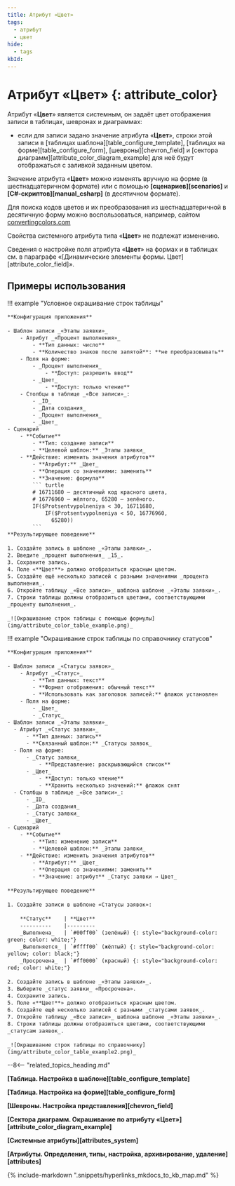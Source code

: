 ```yaml
---
title: Атрибут «Цвет»
tags:
  - атрибут
  - цвет
hide:
  - tags
kbId: 
---
```


# Атрибут «Цвет» {: attribute_color}

Атрибут «**Цвет**» является системным, он задаёт цвет отображения записи в таблицах, шевронах и диаграммах:

* если для записи задано значение атрибута «**Цвет**», строки этой записи в [таблицах шаблона][table_configure_template], [таблицах на форме][table_configure_form], [шевроны][chevron_field] и [сектора диаграмм][attribute_color_diagram_example] для неё будут отображаться с заливкой заданным цветом.

Значение атрибута «**Цвет**» можно изменять вручную на форме (в шестнадцатеричном формате) или с помощью **[сценариев][scenarios]** и **[C#-скриптов][manual_csharp]** (в десятичном формате).

Для поиска кодов цветов и их преобразования из шестнадцатеричной в десятичную форму можно воспользоваться, например, сайтом [convertingcolors.com](https://convertingcolors.com/)

Свойства системного атрибута типа «**Цвет**» не подлежат изменению.

Сведения о настройке поля атрибута «**Цвет**» на формах и в таблицах см. в параграфе «[Динамические элементы формы. Цвет][attribute_color_field]».

## Примеры использования

!!! example "Условное окрашивание строк таблицы"

    **Конфигурация приложения**

    - Шаблон записи _«Этапы заявки»_
        - Атрибут _«Процент выполнения»_
            - **Тип данных: число**
            - **Количество знаков после запятой**: **не преобразовывать**
        - Поля на форме:
            - _Процент выполнения_
                - **Доступ: разрешить ввод**
            - _Цвет_
                - **Доступ: только чтение**
        - Столбцы в таблице _«Все записи»_:
            - _ID_
            - _Дата создания_
            - _Процент выполнения_
            - _Цвет_
    - Сценарий
        - **Событие**
            - **Тип: создание записи**
            - **Целевой шаблон:** _Этапы заявки_
        - **Действие: изменить значения атрибутов**
            - **Атрибут:** _Цвет_
            - **Операция со значениями: заменить**
            - **Значение: формула**
            ``` turtle
            # 16711680 — десятичный код красного цвета,
            # 16776960 — жёлтого, 65280 — зелёного.
            IF($Protsentvypolneniya < 30, 16711680, 
                IF($Protsentvypolneniya < 50, 16776960, 
                  65280))
            ``` 
    **Результирующее поведение**

    1. Создайте запись в шаблоне _«Этапы заявки»_.
    2. Введите _процент выполнения_ _15_.
    3. Сохраните запись.
    4. Поле «**Цвет**» должно отобразиться красным цветом.
    5. Создайте ещё несколько записей с разными значениями _процента выполнения_.
    6. Откройте таблицу _«Все записи»_ шаблона шаблоне _«Этапы заявки»_.
    7. Строки таблицы должны отобразиться цветами, соответствующими _проценту выполнения_.

    _![Окрашивание строк таблицы с помощью формулы](img/attribute_color_table_example.png)_

!!! example "Окрашивание строк таблицы по справочнику статусов"

    **Конфигурация приложения**

    - Шаблон записи _«Статусы заявок»_
        - Атрибут _«Статус»_
            - **Тип данных: текст**
            - **Формат отображения: обычный текст**
            - **Использовать как заголовок записей:** флажок установлен
        - Поля на форме:
            - _Цвет_
            - _Статус_
    - Шаблон записи _«Этапы заявки»_
      - Атрибут _«Статус заявки»_
          - **Тип данных: запись**
          - **Связанный шаблон:** _Статусы заявок_
      - Поля на форме:
          - _Статус заявки_
              - **Представление: раскрывающийся список**
          - _Цвет_
              - **Доступ: только чтение**
              - **Хранить несколько значений:** флажок снят
      - Столбцы в таблице _«Все записи»_:
          - _ID_
          - _Дата создания_
          - _Статус заявки_
          - _Цвет_
    - Сценарий
        - **Событие**
            - **Тип: изменение записи**
            - **Целевой шаблон:** _Этапы заявки_
        - **Действие: изменить значения атрибутов**
            - **Атрибут:** _Цвет_
            - **Операция со значениями: заменить**
            - **Значение: атрибут** _Статус заявки → Цвет_

    **Результирующее поведение**

    1. Создайте записи в шаблоне «Статусы заявок»:
    
        **Статус**    | **Цвет**
        ----------    |---------
        _Выполнена_   | `#00ff00` (зелёный) {: style="background-color: green; color: white;"}
        _Выполняется_ | `#ffff00` (жёлтый) {: style="background-color: yellow; color: black;"}
        _Просрочена_  | `#ff0000` (красный) {: style="background-color: red; color: white;"}
    
    2. Создайте запись в шаблоне _«Этапы заявки»_.
    3. Выберите _статус заявки_ «Просрочена».
    4. Сохраните запись.
    5. Поле «**Цвет**» должно отобразиться красным цветом.
    6. Создайте ещё несколько записей с разными _статусами заявок_.
    7. Откройте таблицу _«Все записи»_ шаблона шаблоне _«Этапы заявки»_.
    8. Строки таблицы должны отобразиться цветами, соответствующими _статусам заявок_.

    _![Окрашивание строк таблицы по справочнику](img/attribute_color_table_example2.png)_

--8<-- "related_topics_heading.md"

**[Таблица. Настройка в шаблоне][table_configure_template]**

**[Таблица. Настройка на форме][table_configure_form]**

**[Шевроны. Настройка представления][chevron_field]**

**[Сектора диаграмм. Окрашивание по атрибуту «Цвет»][attribute_color_diagram_example]**

**[Системные атрибуты][attributes_system]**

**[Атрибуты. Определения, типы, настройка, архивирование, удаление][attributes]**

{%
include-markdown ".snippets/hyperlinks_mkdocs_to_kb_map.md"
%}
